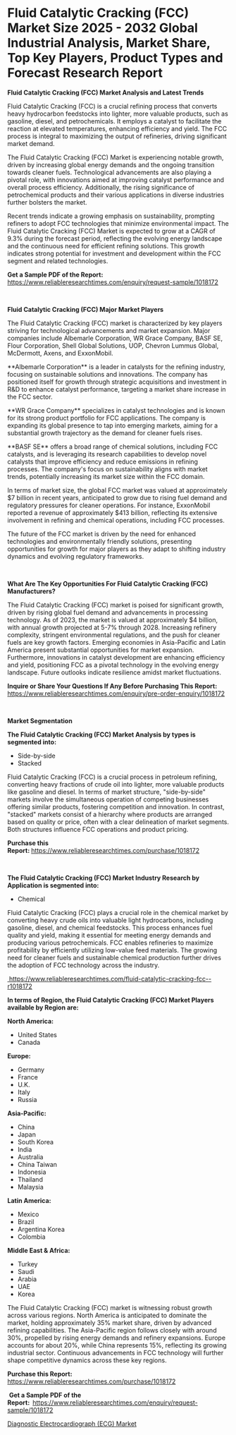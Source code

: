 <p><h1>Fluid Catalytic Cracking (FCC) Market Size 2025 - 2032 Global Industrial Analysis, Market Share, Top Key Players, Product Types and Forecast Research Report</h1></p><p><strong>Fluid Catalytic Cracking (FCC) Market Analysis and Latest Trends</strong></p>
<p><p>Fluid Catalytic Cracking (FCC) is a crucial refining process that converts heavy hydrocarbon feedstocks into lighter, more valuable products, such as gasoline, diesel, and petrochemicals. It employs a catalyst to facilitate the reaction at elevated temperatures, enhancing efficiency and yield. The FCC process is integral to maximizing the output of refineries, driving significant market demand.</p><p>The Fluid Catalytic Cracking (FCC) Market is experiencing notable growth, driven by increasing global energy demands and the ongoing transition towards cleaner fuels. Technological advancements are also playing a pivotal role, with innovations aimed at improving catalyst performance and overall process efficiency. Additionally, the rising significance of petrochemical products and their various applications in diverse industries further bolsters the market.</p><p>Recent trends indicate a growing emphasis on sustainability, prompting refiners to adopt FCC technologies that minimize environmental impact. The Fluid Catalytic Cracking (FCC) Market is expected to grow at a CAGR of 9.3% during the forecast period, reflecting the evolving energy landscape and the continuous need for efficient refining solutions. This growth indicates strong potential for investment and development within the FCC segment and related technologies.</p></p>
<p><strong>Get a Sample PDF of the Report:&nbsp;</strong> <a href="https://www.reliableresearchtimes.com/enquiry/request-sample/1018172?utm_campaign=3320&utm_medium=2&utm_source=Github&utm_content=ia&utm_term=21032025&utm_id=fluid-catalytic-cracking-fcc">https://www.reliableresearchtimes.com/enquiry/request-sample/1018172</a></p>
<p>&nbsp;</p>
<p><strong>Fluid Catalytic Cracking (FCC) Major Market Players</strong></p>
<p><p>The Fluid Catalytic Cracking (FCC) market is characterized by key players striving for technological advancements and market expansion. Major companies include Albemarle Corporation, WR Grace Company, BASF SE, Flour Corporation, Shell Global Solutions, UOP, Chevron Lummus Global, McDermott, Axens, and ExxonMobil.</p><p>**Albemarle Corporation** is a leader in catalysts for the refining industry, focusing on sustainable solutions and innovations. The company has positioned itself for growth through strategic acquisitions and investment in R&D to enhance catalyst performance, targeting a market share increase in the FCC sector. </p><p>**WR Grace Company** specializes in catalyst technologies and is known for its strong product portfolio for FCC applications. The company is expanding its global presence to tap into emerging markets, aiming for a substantial growth trajectory as the demand for cleaner fuels rises.</p><p>**BASF SE** offers a broad range of chemical solutions, including FCC catalysts, and is leveraging its research capabilities to develop novel catalysts that improve efficiency and reduce emissions in refining processes. The company's focus on sustainability aligns with market trends, potentially increasing its market size within the FCC domain.</p><p>In terms of market size, the global FCC market was valued at approximately $7 billion in recent years, anticipated to grow due to rising fuel demand and regulatory pressures for cleaner operations. For instance, ExxonMobil reported a revenue of approximately $413 billion, reflecting its extensive involvement in refining and chemical operations, including FCC processes.</p><p>The future of the FCC market is driven by the need for enhanced technologies and environmentally friendly solutions, presenting opportunities for growth for major players as they adapt to shifting industry dynamics and evolving regulatory frameworks.</p></p>
<p>&nbsp;</p>
<p><strong>What Are The Key Opportunities For Fluid Catalytic Cracking (FCC) Manufacturers?</strong></p>
<p><p>The Fluid Catalytic Cracking (FCC) market is poised for significant growth, driven by rising global fuel demand and advancements in processing technology. As of 2023, the market is valued at approximately $4 billion, with annual growth projected at 5-7% through 2028. Increasing refinery complexity, stringent environmental regulations, and the push for cleaner fuels are key growth factors. Emerging economies in Asia-Pacific and Latin America present substantial opportunities for market expansion. Furthermore, innovations in catalyst development are enhancing efficiency and yield, positioning FCC as a pivotal technology in the evolving energy landscape. Future outlooks indicate resilience amidst market fluctuations.</p></p>
<p><strong>Inquire or Share Your Questions If Any Before Purchasing This Report:</strong> <a href="https://www.reliableresearchtimes.com/enquiry/pre-order-enquiry/1018172?utm_campaign=3320&utm_medium=2&utm_source=Github&utm_content=ia&utm_term=21032025&utm_id=fluid-catalytic-cracking-fcc">https://www.reliableresearchtimes.com/enquiry/pre-order-enquiry/1018172</a></p>
<p>&nbsp;</p>
<p><strong>Market Segmentation</strong></p>
<p><strong>The Fluid Catalytic Cracking (FCC) Market Analysis by types is segmented into:</strong></p>
<p><ul><li>Side-by-side</li><li>Stacked</li></ul></p>
<p><p>Fluid Catalytic Cracking (FCC) is a crucial process in petroleum refining, converting heavy fractions of crude oil into lighter, more valuable products like gasoline and diesel. In terms of market structure, "side-by-side" markets involve the simultaneous operation of competing businesses offering similar products, fostering competition and innovation. In contrast, "stacked" markets consist of a hierarchy where products are arranged based on quality or price, often with a clear delineation of market segments. Both structures influence FCC operations and product pricing.</p></p>
<p><strong>Purchase this Report:&nbsp;</strong><a href="https://www.reliableresearchtimes.com/purchase/1018172?utm_campaign=3320&utm_medium=2&utm_source=Github&utm_content=ia&utm_term=21032025&utm_id=fluid-catalytic-cracking-fcc">https://www.reliableresearchtimes.com/purchase/1018172</a></p>
<p>&nbsp;</p>
<p><strong>The Fluid Catalytic Cracking (FCC) Market Industry Research by Application is segmented into:</strong></p>
<p><ul><li>Chemical</li></ul></p>
<p><p>Fluid Catalytic Cracking (FCC) plays a crucial role in the chemical market by converting heavy crude oils into valuable light hydrocarbons, including gasoline, diesel, and chemical feedstocks. This process enhances fuel quality and yield, making it essential for meeting energy demands and producing various petrochemicals. FCC enables refineries to maximize profitability by efficiently utilizing low-value feed materials. The growing need for cleaner fuels and sustainable chemical production further drives the adoption of FCC technology across the industry.</p></p>
<p><a href="https://www.reliableresearchtimes.com/fluid-catalytic-cracking-fcc--r1018172?utm_campaign=3320&utm_medium=2&utm_source=Github&utm_content=ia&utm_term=21032025&utm_id=fluid-catalytic-cracking-fcc">&nbsp;https://www.reliableresearchtimes.com/fluid-catalytic-cracking-fcc--r1018172</a></p>
<p><strong>In terms of Region, the Fluid Catalytic Cracking (FCC) Market Players available by Region are:</strong></p>
<p>
    <p> <strong> North America: </strong>
        <ul>
            <li>United States</li>
            <li>Canada</li>
        </ul>
        </p> 
    <p> <strong> Europe: </strong>
        <ul>
            <li>Germany</li>
            <li>France</li>
            <li>U.K.</li>
            <li>Italy</li>
            <li>Russia</li>
        </ul>
        </p> 
    <p> <strong> Asia-Pacific: </strong>
        <ul>
            <li>China</li>
            <li>Japan</li>
            <li>South Korea</li>
            <li>India</li>
            <li>Australia</li>
            <li>China Taiwan</li>
            <li>Indonesia</li>
            <li>Thailand</li>
            <li>Malaysia</li>
        </ul>
        </p> 
    <p> <strong> Latin America: </strong>
        <ul>
            <li>Mexico</li>
            <li>Brazil</li>
            <li>Argentina Korea</li>
            <li>Colombia</li>
        </ul>
        </p> 
    <p> <strong> Middle East & Africa: </strong>
        <ul>
            <li>Turkey</li>
            <li>Saudi</li>
            <li>Arabia</li>
            <li>UAE</li>
            <li>Korea</li>
        </ul>
    </p>
    </p>
<p><p>The Fluid Catalytic Cracking (FCC) market is witnessing robust growth across various regions. North America is anticipated to dominate the market, holding approximately 35% market share, driven by advanced refining capabilities. The Asia-Pacific region follows closely with around 30%, propelled by rising energy demands and refinery expansions. Europe accounts for about 20%, while China represents 15%, reflecting its growing industrial sector. Continuous advancements in FCC technology will further shape competitive dynamics across these key regions.</p></p>
<p><strong>Purchase this Report: </strong><a href="https://www.reliableresearchtimes.com/purchase/1018172?utm_campaign=3320&utm_medium=2&utm_source=Github&utm_content=ia&utm_term=21032025&utm_id=fluid-catalytic-cracking-fcc">https://www.reliableresearchtimes.com/purchase/1018172</a></p>
<p>&nbsp;<strong>Get a Sample PDF of the Report:&nbsp;&nbsp;</strong><a href="https://www.reliableresearchtimes.com/enquiry/request-sample/1018172?utm_campaign=3320&utm_medium=2&utm_source=Github&utm_content=ia&utm_term=21032025&utm_id=fluid-catalytic-cracking-fcc">https://www.reliableresearchtimes.com/enquiry/request-sample/1018172</a></p>
<p><strong></strong></p>
<p><p><a href="https://github.com/raaschadonle/Market-Research-Report-List-1/blob/main/diagnostic-electrocardiograph-ecg-market.md?utm_campaign=3320&utm_medium=2&utm_source=Github&utm_content=ia&utm_term=21032025&utm_id=fluid-catalytic-cracking-fcc">Diagnostic Electrocardiograph (ECG) Market</a></p></p>